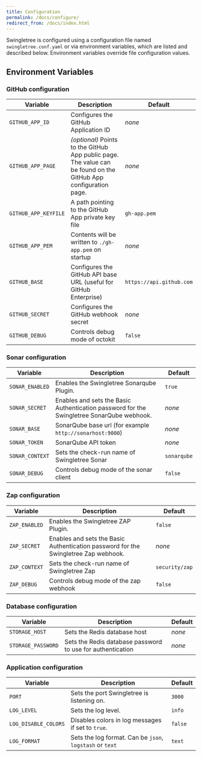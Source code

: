 ```yaml
---
title: Configuration
permalink: /docs/configure/
redirect_from: /docs/index.html
---
```


Swingletree is configured using a configuration file named `swingletree.conf.yaml` or via environment variables, which are listed and described below.
Environment variables override file configuration values.

## Environment Variables

### GitHub configuration

| Variable              | Description                                                       | Default |
| --------------------- | ----------------------------------------------------------------- | ------- |
| `GITHUB_APP_ID`       | Configures the GitHub Application ID                              | *none*  |
| `GITHUB_APP_PAGE`     | *(optional)* Points to the GitHub App public page. The value can be found on the GitHub App configuration page. | *none* |
| `GITHUB_APP_KEYFILE`  | A path pointing to the GitHub App private key file                | `gh-app.pem`  |
| `GITHUB_APP_PEM`      | Contents will be written to `./gh-app.pem` on startup             | *none*  |
| `GITHUB_BASE`         | Configures the GitHub API base URL (useful for GitHub Enterprise) | `https://api.github.com`  |
| `GITHUB_SECRET`       | Configures the GitHub webhook secret                              | *none*  |
| `GITHUB_DEBUG`        | Controls debug mode of octokit                                    | `false` |

### Sonar configuration

| Variable              | Description                                                       | Default |
| --------------------- | ----------------------------------------------------------------- | ------- |
| `SONAR_ENABLED`       | Enables the Swingletree Sonarqube Plugin.                         | `true` |
| `SONAR_SECRET`        | Enables and sets the Basic Authentication password for the Swingletree SonarQube webhook. | *none* |
| `SONAR_BASE`          | SonarQube base url (for example `http://sonarhost:9000`)          | *none*  |
| `SONAR_TOKEN`         | SonarQube API token                                               | *none*  |
| `SONAR_CONTEXT`       | Sets the check-run name of Swingletree Sonar                      | `sonarqube` |
| `SONAR_DEBUG`         | Controls debug mode of the sonar client                           | `false` |

### Zap configuration

| Variable              | Description                                                       | Default |
| --------------------- | ----------------------------------------------------------------- | ------- |
| `ZAP_ENABLED`         | Enables the Swingletree ZAP Plugin.                               | `false` |
| `ZAP_SECRET`          | Enables and sets the Basic Authentication password for the Swingletree Zap webhook. | *none* |
| `ZAP_CONTEXT`         | Sets the check-run name of Swingletree Zap                        | `security/zap` |
| `ZAP_DEBUG`           | Controls debug mode of the zap webhook                            | `false` |


### Database configuration

| Variable              | Description                                                       | Default |
| --------------------- | ----------------------------------------------------------------- | ------- |
| `STORAGE_HOST`       | Sets the Redis database host                                       | *none*  |
| `STORAGE_PASSWORD`   | Sets the Redis database password to use for authentication         | *none*  |

### Application configuration

| Variable              | Description                                                       | Default |
| --------------------- | ----------------------------------------------------------------- | ------- |
| `PORT`                | Sets the port Swingletree is listening on.                        | `3000`  |
| `LOG_LEVEL`           | Sets the log level.                                               | `info`  |
| `LOG_DISABLE_COLORS`  | Disables colors in log messages if set to `true`.                 | `false` |
| `LOG_FORMAT`          | Sets the log format. Can be `json`, `logstash` or `text`          | `text`  |